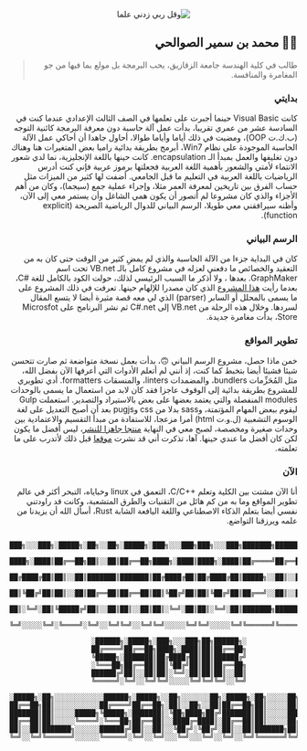 <div dir=rtl>


<div align=center>

![وقل ربي زدني علما](https://user-images.githubusercontent.com/42011920/113520880-3e6e9680-9596-11eb-9351-00d718c26fdc.png)

</div>


##  👨‍💻 محمد بن سمير الصوالحي

> طالب في كلية الهندسة جامعة الزقازيق، يحب البرمجة بل مولع بما فيها من جو المغامرة والمنافسة.

### بدايتي

كانت Visual Basic حينما أجبرت على تعلمها في الصف الثالث الإعدادي عندما كنت في السادسة عشر من عمري تقريبا، بدأت عمل آلة حاسبة دون معرفة البرمجة كائنية التوجه (ب.ك.ت OOP)، ومضيت في ذلك أياما وأياما طوالا، أحاول جاهدا أن أحاكي عمل الآلة الحاسبة الموجودة على نظام Win7، أبرمج بطريقة بدائية راميا بعض المتغيرات هنا وهناك دون تغليفها والعمل بمبدأ الـ encapsulation. كانت حينها باللغة الإنجليزية، نما لدي شعور الانتماء لأمتي والشعور بأهمية اللغة العربية فجعلتها برموز عربية فإني كنت أدرس الرياضيات باللغة العربية في التعليم ما قبل الجامعي. أضفت لها كثير من الميزات مثل حساب الفرق بين تاريخين لمعرفة العمر مثلا، وإجراء عملية جمع (سيجما)، وكان من أهم الأجزاء والذي كان مشروعا لم أتصور أن يكون همي الشاغل وأن يستمر معي إلى الآن، وأظنه سيرافقني معي طويلا، الرسم البياني للدوال الرياضية الصريحة (explicit function).

### الرسم البياني

كان في البداية جزءا من الآلة الحاسبة والذي لم يمضِ كثير من الوقت حتى كان به من التعقيد والخصائص ما دفعني لعزله في مشروع كامل بالـ VB.net تحت اسم GraphMaker. بعدها ، ولا أذكر ما السبب الرئيسي لذلك، حولت الكود بالكامل للغة <span dir=ltr>C#</span>، بعدما رأيت [هذا المشروع](https://www.codeproject.com/Articles/1191440/Graphing-Calculator-in-Csharp-with-LES) الذي كان مصدرا للإلهام حينها. تعرفت في ذلك المشروع على ما يسمى بالمحلل أو السابر (parser) الذي لي معه قصة مثيرة أيضا لا يتسع المقال لسردها. وخلال هذه الرحلة من VB.net إلى C#.net ثم نشر البرنامج على Microsfot Store، بدأت مغامرة جديدة.

### تطوير المواقع

خمن ماذا حصل، مشروع الرسم البياني 🙃، بدأت بعمل نسخة متواضعة ثم صارت تتحسن شيئا فشيئا أيضا بتخبط كما كنت، إذ أنني لم أتعلم الأدوات التي أعرفها الآن بفضل الله، مثل المُحَزِّمات bundlers، والمضمدات linters، والمنسقات formatters. أدي تطويري للمشروع بطريقة بدائية إلى الوقوف عاجزا فقد كان لابد من استعمال ما يسمى بالوحدات modules المنفصلة والتي يعتمد بعضها على بعض بالاستيراد والتصدير. استعملت Gulp ليقوم ببعض المهام المؤتمتة، وsass بدلا من css وpugjs بعد أن أصبح التعديل على لغة الوسوم التشعبية (ل.و.ت html) أمرا مزعجا، للاستفادة من مبدأ التقسيم والاعتمادية بين وحدات صغيرة ومخصصة، لصبح معي في النهاية [منتجا جاهزا للنشر](https://plotto.netlify.app/)، ليس أفضل ما يكون لكن كان أفضل ما عندي حينها. آها، تذكرت أني قد نشرت [موقعا](https://graphmaker.netlify.app/) قبل ذلك لأتدرب على ما تعلمته.

### الآن

أنا الآن مشتت بين الكلية وتعلم <span dir=ltr>C/C++</span>، التعمق في linux وخباياه، التبحر أكثر في عالم تطوير المواقع وما به من كم هائل من التقنيات والطرق المتشعبة، وكانت قد راودتني نفسي أيضا بتعلم الذكاء الاصطناعي واللغة اليافعة الشابة Rust، أسأل الله أن يزيدنا من علمه ويرزقنا التواضع.

<div dir=ltr>

```
    ███╗░░░███╗░█████╗░██╗░░██╗░█████╗░███╗░░░███╗███╗░░░███╗███████╗██████╗░
    ████╗░████║██╔══██╗██║░░██║██╔══██╗████╗░████║████╗░████║██╔════╝██╔══██╗
    ██╔████╔██║██║░░██║███████║███████║██╔████╔██║██╔████╔██║█████╗░░██║░░██║
    ██║╚██╔╝██║██║░░██║██╔══██║██╔══██║██║╚██╔╝██║██║╚██╔╝██║██╔══╝░░██║░░██║
    ██║░╚═╝░██║╚█████╔╝██║░░██║██║░░██║██║░╚═╝░██║██║░╚═╝░██║███████╗██████╔╝
    ╚═╝░░░░░╚═╝░╚════╝░╚═╝░░╚═╝╚═╝░░╚═╝╚═╝░░░░░╚═╝╚═╝░░░░░╚═╝╚══════╝╚═════╝░

                    ░██████╗░█████╗░███╗░░░███╗██╗██████╗░
                    ██╔════╝██╔══██╗████╗░████║██║██╔══██╗
                    ╚█████╗░███████║██╔████╔██║██║██████╔╝
                    ░╚═══██╗██╔══██║██║╚██╔╝██║██║██╔══██╗
                    ██████╔╝██║░░██║██║░╚═╝░██║██║██║░░██║
                    ╚═════╝░╚═╝░░╚═╝╚═╝░░░░░╚═╝╚═╝╚═╝░░╚═╝

░█████╗░██╗░░░░░░░░░░░░██████╗░█████╗░░██╗░░░░░░░██╗░█████╗░██╗░░░░░██╗░░██╗██╗░░░██╗
██╔══██╗██║░░░░░░░░░░░██╔════╝██╔══██╗░██║░░██╗░░██║██╔══██╗██║░░░░░██║░░██║╚██╗░██╔╝
███████║██║░░░░░█████╗╚█████╗░███████║░╚██╗████╗██╔╝███████║██║░░░░░███████║░╚████╔╝░
██╔══██║██║░░░░░╚════╝░╚═══██╗██╔══██║░░████╔═████║░██╔══██║██║░░░░░██╔══██║░░╚██╔╝░░
██║░░██║███████╗░░░░░░██████╔╝██║░░██║░░╚██╔╝░╚██╔╝░██║░░██║███████╗██║░░██║░░░██║░░░
╚═╝░░╚═╝╚══════╝░░░░░░╚═════╝░╚═╝░░╚═╝░░░╚═╝░░░╚═╝░░╚═╝░░╚═╝╚══════╝╚═╝░░╚═╝░░░╚═╝░░░
```

